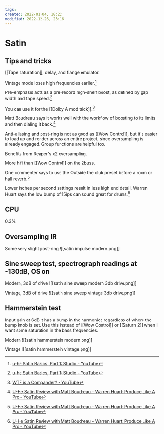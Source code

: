 ```yaml
---
tags: 
created: 2022-01-04, 18:22
modified: 2022-12-26, 23:16
---
```


# Satin

## Tips and tricks
[[Tape saturation]], delay, and flange emulator.

Vintage mode loses high frequencies earlier.[^1]

Pre-emphasis acts as a pre-record high-shelf boost, as defined by gap width and tape speed.[^1]

You can use it for the [[Dolby A mod trick]].[^2] 

Matt Boudreau says it works well with the workflow of boosting to its limits and then dialing it back.[^3]

Anti-aliasing and post-ring is not as good as [[Wow Control]], but it's easier to load up and render across an entire project, since oversampling is already engaged. Group functions are helpful too.

Benefits from Reaper's x2 oversampling.

More hifi than [[Wow Control]] on the 2buss.

One commenter says to use the Outside the club preset before a room or hall reverb.[^3]

Lower inches per second settings result in less high end detail. Warren Huart says the low bump of 15ips can sound great for drums.[^3]

## CPU
0.3%

## Oversampling IR
Some very slight post-ring
![[satin impulse modern.png]]

## Sine sweep test, spectrograph readings at -130dB, OS on
Modern, 3dB of drive
![[satin sine sweep modern 3db drive.png]]

Vintage, 3dB of drive
![[satin sine sweep vintage 3db drive.png]]

## Hammerstein test
Input gain at 6dB
It has a bump in the harmonics regardless of where the bump knob is set. Use this instead of [[Wow Control]] or [[Saturn 2]] when I want some saturation in the bass frequencies.

Modern
![[satin hammerstein modern.png]]

Vintage
![[satin hammerstein vintage.png]]

[^1]: [u-he Satin Basics, Part 1: Studio - YouTube](https://youtu.be/jZ_06w0zTu8)
[^2]: [WTF is a Compander? - YouTube](https://www.youtube.com/watch?v=ZRP5uI9mbzQ)
[^3]: [U-He Satin Review with Matt Boudreau - Warren Huart: Produce Like A Pro - YouTube](https://www.youtube.com/watch?v=rnnKEPqA0dE)
